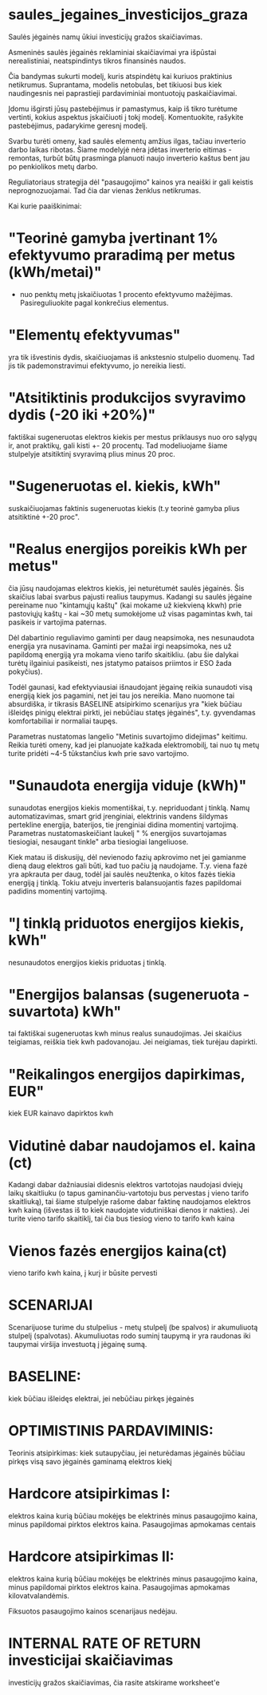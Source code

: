 # saules_jegaines_investicijos_graza
Saulės jėgainės namų ūkiui investicijų gražos skaičiavimas.

Asmeninės saulės jėgainės reklaminiai skaičiavimai yra išpūstai nerealistiniai, neatspindintys tikros finansinės naudos.

Čia bandymas sukurti modelį, kuris atspindėtų kai kuriuos praktinius netikrumus. Suprantama, modelis netobulas, bet tikiuosi bus kiek naudingesnis nei paprastieji pardaviminiai montuotojų paskaičiavimai.

Įdomu išgirsti jūsų pastebėjimus ir pamastymus, kaip iš tikro turėtume vertinti, kokius aspektus įskaičiuoti į tokį modelį. Komentuokite, rašykite pastebėjimus, padarykime geresnį modelį.

Svarbu turėti omeny, kad saulės elementų amžius ilgas, tačiau inverterio darbo laikas ribotas. Šiame modelyjė nėra įdėtas inverterio eitimas - remontas, turbūt būtų prasminga planuoti naujo inverterio kaštus bent jau po penkiolikos metų darbo.

Reguliatoriaus strategija dėl "pasaugojimo" kainos yra neaiški ir gali keistis neprognozuojamai. Tad čia dar vienas ženklus netikrumas.


Kai kurie paaiškinimai:

# "Teorinė gamyba įvertinant 1% efektyvumo praradimą per metus (kWh/metai)"
- nuo penktų metų įskaičiuotas 1 procento efektyvumo mažėjimas. Pasireguliuokite pagal konkrečius elementus.

# "Elementų efektyvumas" 
yra tik išvestinis dydis, skaičiuojamas iš ankstesnio stulpelio duomenų. Tad jis tik pademonstravimui efektyvumo, jo nereikia liesti.

# "Atsitiktinis produkcijos svyravimo dydis (-20 iki +20%)"
faktiškai sugeneruotas elektros kiekis per mestus priklausys nuo oro sąlygų ir, anot praktikų, gali kisti +- 20 procentų. Tad modeliuojame šiame stulpelyje atsitiktinį svyravimą plius minus 20 proc.

# "Sugeneruotas el. kiekis, kWh" 
suskaičiuojamas faktinis sugeneruotas kiekis (t.y teorinė gamyba plius atsitiktinė +-20 proc".

# "Realus energijos poreikis kWh per metus"
čia jūsų naudojamas elektros kiekis, jei neturėtumėt saulės jėgainės. Šis skaičius labai svarbus pajusti realius taupymus. Kadangi su saulės jėgaine pereiname nuo "kintamųjų kaštų" (kai mokame už kiekvieną kkwh) prie pastoviųjų kaštų - kai ~30 metų sumokėjome už visas pagamintas kwh, tai pasikeis ir vartojima paternas. 

Dėl dabartinio reguliavimo gaminti per daug neapsimoka, nes nesunaudota energija yra nusavinama. Gaminti per mažai irgi neapsimoka, nes už papildomą energiją yra mokama vieno tarifo skaitikliu. (abu šie dalykai turėtų ilgainiui pasikeisti, nes įstatymo pataisos priimtos ir ESO žada pokyčius).

Todėl gaunasi, kad efektyviausiai išnaudojant jėgainę reikia sunaudoti visą energiją kiek jos pagamini, net jei tau jos nereikia. Mano nuomone tai absurdiška, ir tikrasis BASELINE atsipirkimo scenarijus yra "kiek būčiau išleidęs pinigų elektrai pirkti, jei nebūčiau statęs jėgainės", t.y. gyvendamas komfortabiliai ir normaliai taupęs.

Parametras nustatomas langelio "Metinis suvartojimo didejimas" keitimu. Reikia turėti omeny, kad jei planuojate kažkada elektromobilį, tai nuo tų metų turite pridėti ~4-5 tūkstančius kwh prie savo vartojimo.


# "Sunaudota energija viduje (kWh)"
sunaudotas energijos kiekis momentiškai, t.y. nepriduodant į tinklą. Namų automatizavimas, smart grid įrenginiai, elektrinis vandens šildymas pertekline energija, baterijos, tie įrenginiai didina momentinį vartojimą.  Parametras nustatomaskeičiant laukelį " % energijos suvartojamas tiesiogiai, nesaugant tinkle" arba tiesiogiai langeliuose.

Kiek matau iš diskusijų, dėl nevienodo fazių apkrovimo net jei gamianme dieną daug elektros gali būti, kad tuo pačiu ją naudojame. T.y. viena fazė yra apkrauta per daug, todėl jai saulės neužtenka, o kitos fazės tiekia energiją į tinklą. Tokiu atveju inverteris balansuojantis fazes papildomai padidins momentinį vartojimą.

# "Į tinklą priduotos energijos kiekis, kWh"
nesunaudotos energijos kiekis priduotas į tinklą.

# "Energijos balansas (sugeneruota - suvartota) kWh" 
tai faktiškai sugeneruotas kwh minus realus sunaudojimas. Jei skaičius teigiamas, reiškia tiek kwh padovanojau. Jei neigiamas, tiek turėjau dapirkti.

# "Reikalingos energijos dapirkimas, EUR"
kiek EUR kainavo dapirktos kwh

# Vidutinė dabar naudojamos el. kaina (ct)
Kadangi dabar dažniausiai didesnis elektros vartotojas naudojasi dviejų laikų skaitliuku (o tapus gaminančiu-vartotoju bus pervestas į vieno tarifo skaitliuką), tai šiame stulpelyje rašome dabar faktinę naudojamos elektros kwh kainą (išvestas iš to kiek naudojate vidutiniškai dienos ir nakties). Jei turite vieno tarifo skaitiklį, tai čia bus tiesiog vieno to tarifo kwh kaina

# Vienos fazės energijos kaina(ct)
vieno tarifo kwh kaina, į kurį ir būsite pervesti

# SCENARIJAI
Scenarijuose turime du stulpelius - metų stulpelį (be spalvos) ir akumuliuotą stulpelį (spalvotas). Akumuliuotas rodo suminį taupymą ir yra raudonas iki taupymai viršija investuotą į jėgainę sumą.


# BASELINE: 
kiek būčiau išleidęs elektrai, jei nebūčiau pirkęs jėgainės

# OPTIMISTINIS PARDAVIMINIS: 
Teorinis atsipirkimas: kiek sutaupyčiau, jei neturėdamas jėgainės būčiau pirkęs visą savo jėgainės gaminamą elektros kiekį	

# Hardcore atsipirkimas I: 
elektros kaina kurią būčiau mokėjęs be elektrinės minus pasaugojimo kaina, minus papildomai pirktos  elektros kaina. Pasaugojimas apmokamas centais

# Hardcore atsipirkimas II: 
elektros kaina kurią būčiau mokėjęs be elektrinės minus pasaugojimo kaina, minus papildomai pirktos  elektros kaina. Pasaugojimas apmokamas kilovatvalandėmis.


Fiksuotos pasaugojimo kainos scenarijaus nedėjau.


# INTERNAL RATE OF RETURN investicijai skaičiavimas
investicijų gražos skaičiavimas, čia rasite atskirame worksheet'e







